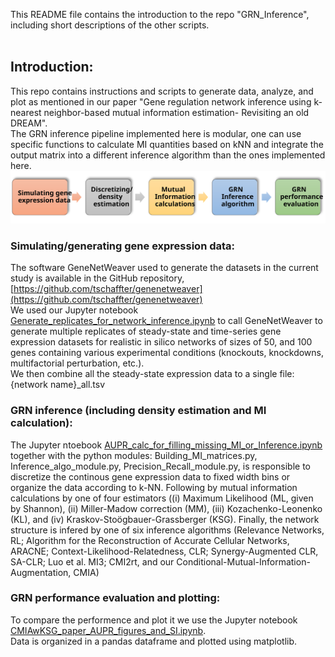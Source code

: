 This README file contains the introduction to the repo "GRN_Inference", including short descriptions of the other scripts.<br>
<br>
## Introduction:<br>
This repo contains instructions and scripts to generate data, analyze, and plot as mentioned in our paper "Gene regulation network inference using k-nearest neighbor-based mutual information estimation- Revisiting an old DREAM".<br>
The GRN inference pipeline implemented here is modular, one can use specific functions to calculate MI quantities based on kNN and integrate the output matrix into a different inference algorithm than the ones implemented here.<br>
![GRN inference pipeline:](/GRN_inference_pipeline.svg)<br>

### Simulating/generating gene expression data:<br>
The software GeneNetWeaver used to generate the datasets in the current study is available in the GitHub repository, [https://github.com/tschaffter/genenetweaver](https://github.com/tschaffter/genenetweaver)<br>
We used our Jupyter notebook [Generate_replicates_for_network_inference.ipynb](/Generate_replicates_for_network_inference.ipynb) to call GeneNetWeaver to generate multiple replicates of steady-state and time-series gene expression datasets for realistic in silico networks of sizes of 50, and 100 genes containing various experimental conditions (knockouts, knockdowns, multifactorial perturbation, etc.).<br>
We then combine all the steady-state expression data to a single file: {network name}_all.tsv<br>

### GRN inference (including density estimation and MI calculation):<br>
The Jupyter ntoebook [AUPR_calc_for_filling_missing_MI_or_Inference.ipynb](/AUPR_calc_for_filling_missing_MI_or_Inference.ipynb) together with the python modules: Building_MI_matrices.py, Inference_algo_module.py, Precision_Recall_module.py, is responsible to discretize the continous gene expression data to fixed width bins or organize the data according to k-NN. Following by mutual information calculations by one of four estimators ((i) Maximum Likelihood (ML, given by Shannon), (ii) Miller-Madow correction (MM), (iii) Kozachenko-Leonenko (KL), and (iv) Kraskov-Stoögbauer-Grassberger (KSG). Finally, the network structure is infered by one of six inference algorithms (Relevance Networks, RL; Algorithm for the Reconstruction of Accurate Cellular Networks, ARACNE; Context-Likelihood-Relatedness, CLR; Synergy-Augmented CLR, SA-CLR; Luo et al. MI3; CMI2rt, and our Conditional-Mutual-Information-Augmentation, CMIA) 

### GRN performance evaluation and plotting:<br>
To compare the performence and plot it we use the Jupyter notebook [CMIAwKSG_paper_AUPR_figures_and_SI.ipynb](/CMIAwKSG_paper_AUPR_figures_and_SI.ipynb).<br>
Data is organized in a pandas dataframe and plotted using matplotlib.
